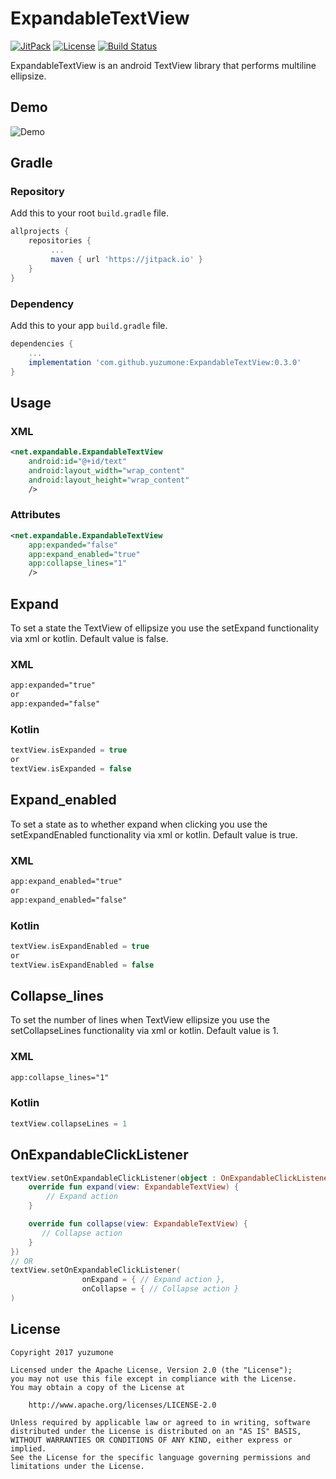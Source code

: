 # ExpandableTextView
[![JitPack](https://img.shields.io/badge/jitpack-0.3.0-brightgreen.svg)](https://jitpack.io/#yuzumone/ExpandableTextView/)
[![License](https://img.shields.io/badge/license-Apache%202-blue.svg)](https://www.apache.org/licenses/LICENSE-2.0.html)
[![Build Status](https://travis-ci.org/yuzumone/ExpandableTextView.svg?branch=master)](https://travis-ci.org/yuzumone/ExpandableTextView)

ExpandableTextView is an android TextView library that performs multiline ellipsize.

## Demo
![Demo](./demo.gif)

## Gradle
### Repository
Add this to your root `build.gradle` file.
```gradle
allprojects {
    repositories {
         ...
         maven { url 'https://jitpack.io' }
    }
}
```

### Dependency
Add this to your app `build.gradle` file.
```gradle
dependencies {
    ...
    implementation 'com.github.yuzumone:ExpandableTextView:0.3.0'
}
```

## Usage
### XML
```xml
<net.expandable.ExpandableTextView
    android:id="@+id/text"
    android:layout_width="wrap_content"
    android:layout_height="wrap_content"
    />
```

### Attributes
```xml
<net.expandable.ExpandableTextView
    app:expanded="false"
    app:expand_enabled="true"
    app:collapse_lines="1"
    />
```

## Expand
To set a state the TextView of ellipsize you use the setExpand functionality via xml or kotlin. Default value is false.

### XML
```xml
app:expanded="true"
or
app:expanded="false"
```

### Kotlin
```kotlin
textView.isExpanded = true
or
textView.isExpanded = false
```

## Expand_enabled
To set a state as to whether expand when clicking you use the setExpandEnabled functionality via xml or kotlin. Default value is true.

### XML
```xml
app:expand_enabled="true"
or
app:expand_enabled="false"
```

### Kotlin
```kotlin
textView.isExpandEnabled = true
or
textView.isExpandEnabled = false
```

## Collapse_lines
To set the number of lines when TextView ellipsize you use the setCollapseLines functionality via xml or kotlin. Default value is 1.

### XML
```xml
app:collapse_lines="1"
```

### Kotlin
```kotlin
textView.collapseLines = 1
```

## OnExpandableClickListener

```kotlin
textView.setOnExpandableClickListener(object : OnExpandableClickListener {
    override fun expand(view: ExpandableTextView) {
        // Expand action
    }

    override fun collapse(view: ExpandableTextView) {
       // Collapse action
    }
})
// OR
textView.setOnExpandableClickListener(
                onExpand = { // Expand action },
                onCollapse = { // Collapse action }
)
```

## License
```
Copyright 2017 yuzumone

Licensed under the Apache License, Version 2.0 (the "License");
you may not use this file except in compliance with the License.
You may obtain a copy of the License at

    http://www.apache.org/licenses/LICENSE-2.0

Unless required by applicable law or agreed to in writing, software
distributed under the License is distributed on an "AS IS" BASIS,
WITHOUT WARRANTIES OR CONDITIONS OF ANY KIND, either express or implied.
See the License for the specific language governing permissions and
limitations under the License.
```
